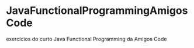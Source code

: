 # JavaFunctionalProgrammingAmigosCode
exercícios do curto Java Functional Programming  da Amigos Code
